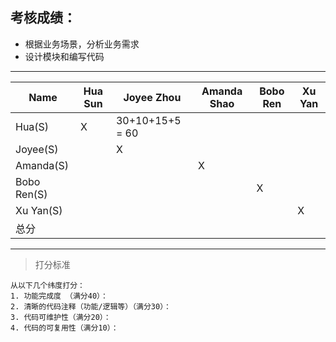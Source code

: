 ## 考核成绩：
* 根据业务场景，分析业务需求
* 设计模块和编写代码
----------------------------------------------------------------
|Name       |Hua Sun |Joyee Zhou |Amanda Shao |Bobo Ren |Xu Yan |
|-----------|--------|-----------|------------|---------|-------|
|Hua(S)     |X       | 30+10+15+5 = 60 |     |         |       |
|Joyee(S)   |        |X          |            |         |       | 
|Amanda(S)  |        |           |X           |         |       |
|Bobo Ren(S)|        |           |            |X        |       |
|Xu Yan(S)  |        |           |            |         |X      |
|总分        |        |           |            |         |       |
----------------------------------------------------------------

> 打分标准

    从以下几个纬度打分：
    1. 功能完成度 （满分40）：
    2. 清晰的代码注释（功能/逻辑等）（满分30）：
    3. 代码可维护性（满分20）：
    4. 代码的可复用性（满分10）：